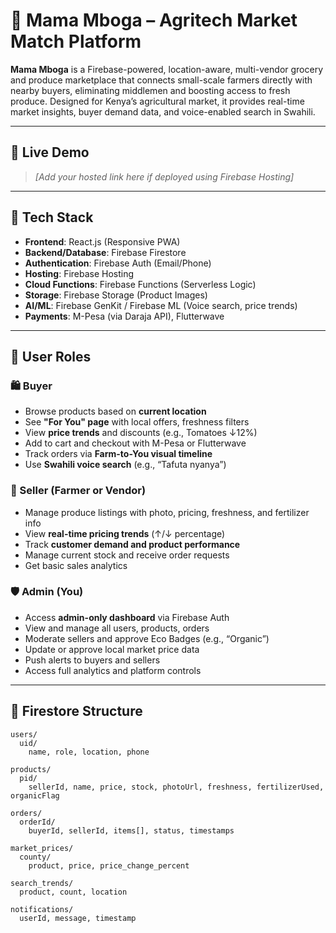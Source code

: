 # 🌾 Mama Mboga – Agritech Market Match Platform

**Mama Mboga** is a Firebase-powered, location-aware, multi-vendor grocery and produce marketplace that connects small-scale farmers directly with nearby buyers, eliminating middlemen and boosting access to fresh produce. Designed for Kenya’s agricultural market, it provides real-time market insights, buyer demand data, and voice-enabled search in Swahili.

---

## 🔗 Live Demo
> _[Add your hosted link here if deployed using Firebase Hosting]_

---

## 🚀 Tech Stack

- **Frontend**: React.js (Responsive PWA)
- **Backend/Database**: Firebase Firestore
- **Authentication**: Firebase Auth (Email/Phone)
- **Hosting**: Firebase Hosting
- **Cloud Functions**: Firebase Functions (Serverless Logic)
- **Storage**: Firebase Storage (Product Images)
- **AI/ML**: Firebase GenKit / Firebase ML (Voice search, price trends)
- **Payments**: M-Pesa (via Daraja API), Flutterwave

---

## 👤 User Roles

### 🛍️ Buyer
- Browse products based on **current location**
- See **"For You" page** with local offers, freshness filters
- View **price trends** and discounts (e.g., Tomatoes ↓12%)
- Add to cart and checkout with M-Pesa or Flutterwave
- Track orders via **Farm-to-You visual timeline**
- Use **Swahili voice search** (e.g., “Tafuta nyanya”)

### 🌽 Seller (Farmer or Vendor)
- Manage produce listings with photo, pricing, freshness, and fertilizer info
- View **real-time pricing trends** (↑/↓ percentage)
- Track **customer demand and product performance**
- Manage current stock and receive order requests
- Get basic sales analytics

### 🛡️ Admin (You)
- Access **admin-only dashboard** via Firebase Auth
- View and manage all users, products, orders
- Moderate sellers and approve Eco Badges (e.g., “Organic”)
- Update or approve local market price data
- Push alerts to buyers and sellers
- Access full analytics and platform controls

---

## 📁 Firestore Structure

```plaintext
users/
  uid/
    name, role, location, phone

products/
  pid/
    sellerId, name, price, stock, photoUrl, freshness, fertilizerUsed, organicFlag

orders/
  orderId/
    buyerId, sellerId, items[], status, timestamps

market_prices/
  county/
    product, price, price_change_percent

search_trends/
  product, count, location

notifications/
  userId, message, timestamp
